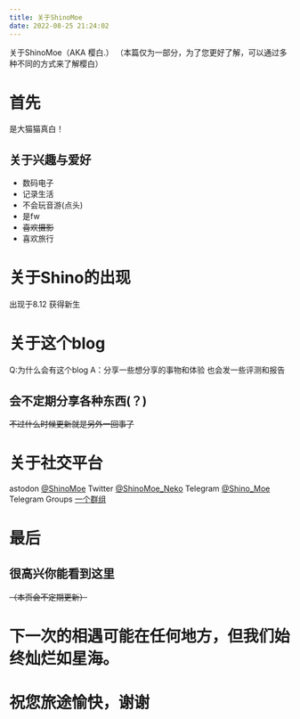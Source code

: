 ```yaml
---
title: 关于ShinoMoe
date: 2022-08-25 21:24:02
---
```


关于ShinoMoe（AKA 樱白.）
（本篇仅为一部分，为了您更好了解，可以通过多种不同的方式来了解樱白）

# 首先 

是大猫猫真白！

## 关于兴趣与爱好

- 数码电子
- 记录生活
- 不会玩音游(点头)
- 是fw
- ~~喜欢摄影~~
- 喜欢旅行

# 关于Shino的出现

出现于8.12
获得新生

# 关于这个blog

Q:为什么会有这个blog
A：分享一些想分享的事物和体验
也会发一些评测和报告

## 会不定期分享各种东西(？)
~~不过什么时候更新就是另外一回事了~~

# 关于社交平台
astodon
<a class="link" target="_blank" rel="noopener" href="https://mastodon.social/@ShinoMoe">@ShinoMoe<i class="fas fa-external-link-alt"></i></a>
Twitter
<a class="link" target="_blank" rel="noopener" href="https://twitter.com/ShinoMoe_Neko">@ShinoMoe_Neko<i class="fas fa-external-link-alt"></i></a>
Telegram
<a class="link" target="_blank" rel="noopener" href="https://t.me/Shino_Moe">@Shino_Moe<i class="fas fa-external-link-alt"></i></a>
Telegram Groups
<a class="link" target="_blank" rel="noopener" href="https://t.me/+nHjrRE2aEDQzNzVl">一个群组<i class="fas fa-external-link-alt"></i></a>

# 最后

## 很高兴你能看到这里
~~（本页会不定期更新）~~

# 下一次的相遇可能在任何地方，但我们始终灿烂如星海。

# 祝您旅途愉快，谢谢